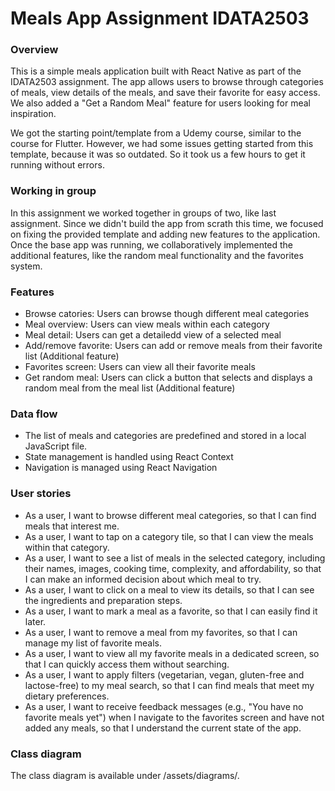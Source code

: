 # Meals App Assignment IDATA2503

### Overview

This is a simple meals application built with React Native as part of the IDATA2503 assignment. The app allows users to
browse through categories of meals, view details of the meals, and save their favorite for easy access. We also added a
"Get a Random Meal" feature for users looking for meal inspiration.

We got the starting point/template from a Udemy course, similar to the course for Flutter.
However, we had some issues getting started from this template, because it was so outdated.
So it took us a few hours to get it running without errors.

### Working in group

In this assignment we worked together in groups of two, like last assignment. Since we didn't build the app from scrath
this time, we focused on fixing the provided template and adding new features to the application. Once the base app was
running, we collaboratively implemented the additional features, like the random meal functionality and the favorites
system.

### Features

- Browse catories: Users can browse though different meal categories
- Meal overview: Users can view meals within each category
- Meal detail: Users can get a detailedd view of a selected meal
- Add/remove favorite: Users can add or remove meals from their favorite list (Additional feature)
- Favorites screen: Users can view all their favorite meals
- Get random meal: Users can click a button that selects and displays a random meal from the meal list (Additional feature)

### Data flow

- The list of meals and categories are predefined and stored in a local JavaScript file.
- State management is handled using React Context
- Navigation is managed using React Navigation

### User stories

- As a user, I want to browse different meal categories, so that I can find meals that interest me.
- As a user, I want to tap on a category tile, so that I can view the meals within that category.
- As a user, I want to see a list of meals in the selected category, including their names, images, cooking time, complexity, and affordability, so that I can make an informed decision about which meal to try.
- As a user, I want to click on a meal to view its details, so that I can see the ingredients and preparation steps.
- As a user, I want to mark a meal as a favorite, so that I can easily find it later.
- As a user, I want to remove a meal from my favorites, so that I can manage my list of favorite meals.
- As a user, I want to view all my favorite meals in a dedicated screen, so that I can quickly access them without searching.
- As a user, I want to apply filters (vegetarian, vegan, gluten-free and lactose-free) to my meal search, so that I can find meals that meet my dietary preferences.
- As a user, I want to receive feedback messages (e.g., "You have no favorite meals yet") when I navigate to the favorites screen and have not added any meals, so that I understand the current state of the app.


### Class diagram

The class diagram is available under /assets/diagrams/.
